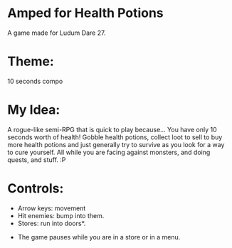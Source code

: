 Amped for Health Potions
========================

A game made for Ludum Dare 27.

Theme:
======
10 seconds compo

My Idea:
========

A rogue-like semi-RPG that is quick to play because...
You have only 10 seconds worth of health! Gobble health potions,
collect loot to sell to buy more health potions and just generally
try to survive as you look for a way to cure yourself. All while you
are facing against monsters, and doing quests, and stuff. :P

Controls:
=========

 - Arrow keys: movement
 - Hit enemies: bump into them.
 - Stores: run into doors*.
 
* The game pauses while you are in a store or in a menu.
